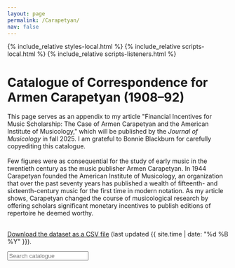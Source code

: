 ```yaml
---
layout: page
permalink: /Carapetyan/
nav: false
---
```


{% include_relative styles-local.html %}
{% include_relative scripts-local.html %}
{% include_relative scripts-listeners.html %}

<div class="page-header">
  <h1>Catalogue of Correspondence for Armen Carapetyan (1908–92)</h1>
</div>

<div class="description">This page serves as an appendix to my article "Financial Incentives for Music Scholarship: The Case of Armen Carapetyan and the American Institute of Musicology," which will be published by the <i>Journal of Musicology</i> in fall 2025. I am grateful to Bonnie Blackburn for carefully copyediting this catalogue. <br><br>Few figures were as consequential for the study of early music in the twentieth century as the music publisher Armen Carapetyan. In 1944 Carapetyan founded the American Institute of Musicology, an organization that over the past seventy years has published a wealth of fifteenth- and sixteenth-century music for the first time in modern notation. As my article shows, Carapetyan changed the course of musicological research by offering scholars significant monetary incentives to publish editions of repertoire he deemed worthy.<br><br>

<a href="/assets/csv/Carapetyan_correspondence.csv" download>Download the dataset as a CSV file</a> (last updated {{ site.time | date: "%d %B %Y" }}).</div>

<div class="page-wrapper">
  <div class="filter-bar">
    <input type="text" id="input" placeholder="Search catalogue">
    <span id="search-count"></span>
    <div id="search-interface"></div>
  </div>

  <div id="list"></div>
</div>